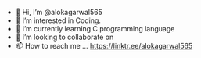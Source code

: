 - 👋 Hi, I’m @alokagarwal565
- 👀 I’m interested in Coding.
- 🌱 I’m currently learning C programming language
- 💞️ I’m looking to collaborate on 
- 📫 How to reach me ... https://linktr.ee/alokagarwal565



<!---
alokagarwal565/alokagarwal565 is a ✨ special ✨ repository because its `README.md` (this file) appears on your GitHub profile.
You can click the Preview link to take a look at your changes.
--->
